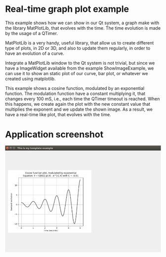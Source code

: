 # Real-time graph plot example
This example shows how we can show in our Qt system, a graph make with the
library MatPlotLib, that evolves with the time. The time evolution is made
by the usage of a QTimer.

MatPlotLib is a very handy, useful library, that allow us to create different
type of plots, in 2D or 3D, and also to update them regularly, in order
to have an evolution of a curve.

Integrate a MatPlotLib window to the Qt system is not trivial, but since we
have a ImageWidget available from the example ShowImageExample, we can use it
to show an static plot of our curve, bar plot, or whatever we created using
matplotlib.

This example shows a cosine function, modulated by an exponential function.
The modulation function have a constant multiplying it, that changes every
100 mS, i.e., each time the QTimer timeout is reached. When this happens,
we create again the plot with the new constant value that multiplies the exponent
and we update the shown image. As a result, we have a real-time like plot,
that evolves with the time.

# Application screenshot
![app screenshot](/PyQtExamples/15_TimerAndGraphPlotsExample/images/GraphEvolutionExample.png)